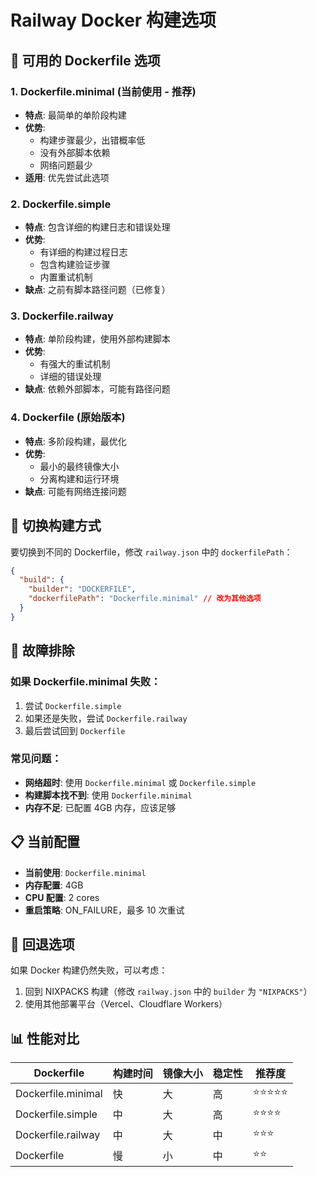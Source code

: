# Railway Docker 构建选项

## 🚀 可用的 Dockerfile 选项

### 1. **Dockerfile.minimal** (当前使用 - 推荐)
- **特点**: 最简单的单阶段构建
- **优势**:
  - 构建步骤最少，出错概率低
  - 没有外部脚本依赖
  - 网络问题最少
- **适用**: 优先尝试此选项

### 2. **Dockerfile.simple**
- **特点**: 包含详细的构建日志和错误处理
- **优势**:
  - 有详细的构建过程日志
  - 包含构建验证步骤
  - 内置重试机制
- **缺点**: 之前有脚本路径问题（已修复）

### 3. **Dockerfile.railway**
- **特点**: 单阶段构建，使用外部构建脚本
- **优势**:
  - 有强大的重试机制
  - 详细的错误处理
- **缺点**: 依赖外部脚本，可能有路径问题

### 4. **Dockerfile** (原始版本)
- **特点**: 多阶段构建，最优化
- **优势**:
  - 最小的最终镜像大小
  - 分离构建和运行环境
- **缺点**: 可能有网络连接问题

## 🔧 切换构建方式

要切换到不同的 Dockerfile，修改 `railway.json` 中的 `dockerfilePath`：

```json
{
  "build": {
    "builder": "DOCKERFILE",
    "dockerfilePath": "Dockerfile.minimal" // 改为其他选项
  }
}
```

## 🐛 故障排除

### 如果 Dockerfile.minimal 失败：
1. 尝试 `Dockerfile.simple`
2. 如果还是失败，尝试 `Dockerfile.railway`
3. 最后尝试回到 `Dockerfile`

### 常见问题：
- **网络超时**: 使用 `Dockerfile.minimal` 或 `Dockerfile.simple`
- **构建脚本找不到**: 使用 `Dockerfile.minimal`
- **内存不足**: 已配置 4GB 内存，应该足够

## 📋 当前配置

- **当前使用**: `Dockerfile.minimal`
- **内存配置**: 4GB
- **CPU 配置**: 2 cores
- **重启策略**: ON_FAILURE，最多 10 次重试

## 🔄 回退选项

如果 Docker 构建仍然失败，可以考虑：
1. 回到 NIXPACKS 构建（修改 `railway.json` 中的 `builder` 为 `"NIXPACKS"`）
2. 使用其他部署平台（Vercel、Cloudflare Workers）

## 📊 性能对比

| Dockerfile | 构建时间 | 镜像大小 | 稳定性 | 推荐度 |
|-----------|---------|---------|-------|-------|
| Dockerfile.minimal | 快 | 大 | 高 | ⭐⭐⭐⭐⭐ |
| Dockerfile.simple | 中 | 大 | 高 | ⭐⭐⭐⭐ |
| Dockerfile.railway | 中 | 大 | 中 | ⭐⭐⭐ |
| Dockerfile | 慢 | 小 | 中 | ⭐⭐ |
